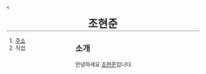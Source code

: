 <!DOCTYPE html>
<html>
<head>
  <meta charset="utf-8">
  <<title>box</title>
  </head>
<style>
 h1,a {
   border-bottom: 1px gray solid;
   text-align: center;
   margin:0;

 }
 /*h2{
   border-top: 1px gray solid;
 }*/
 ol{
  border-right: 1px gray solid;
  width: 100px;
  padding: 20px;
  padding-left: 50px;
 }
 body{
   margin: 0;
 }
 #grid{
   display: grid;
   grid-template-columns: 150px 1fr;
 }
 #grid2{
   padding-left: 30px;
 }
 @media(max-width:800px){
   #grid{
     display: block;
   }
   ol{
    border-right: none;
   }
   #grid2{
     padding-left: 40;
   }

 }
 }
</style>
<body>

  <h1> 조현준 </h1>
<div id="grid">
  <ol>
    <li><a href="https://www.google.com/search?q=%EA%B0%95%EC%84%9C%EA%B5%AC+%EB%B0%A9%ED%99%94%EB%8F%99&oq=%EA%B0%95%EC%84%9C%EA%B5%AC+%EB%B0%A9%ED%99%94%EB%8F%99&aqs=chrome.0.0i355i512j46i512j0i512j0i30l7.5560j0j7&sourceid=chrome&ie=UTF-8"> 주소 </a></li>
    <li> 직업 </li>
  </ol>

<div id="grid2">
  <h2> 소개 </h2>
   안녕하세요 <a href="https://www.facebook.com/profile.php?id=100007007868129">조현준</a>입니다.
</div>
</div>

</body>

</html>
